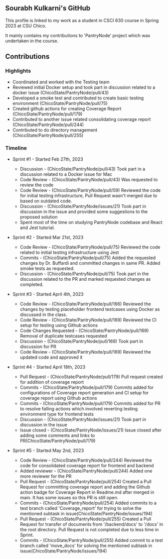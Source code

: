 ## Sourabh Kulkarni's GitHub

This profile is linked to my work as a student in CSCI 630 course in Spring 2023 at CSU Chico.

It mainly contains my contributions to 'PantryNode' project which was undertaken in the course.


## Contributions

### Highlights

- Coordinated and worked with the Testing team
- Reviewed initial Docker setup and took part in discussion related to a docker issue (ChicoState/PantryNode/pull/43)
- Developed a smoke test and contributed to create basic testing environment (ChicoState/PantryNode/pull/75)
- Created github actions for creating Coverage Report (ChicoState/PantryNode/pull/179)
- Contributed to another issue related consolidating coverage report (ChicoState/PantryNode/pull/244)
- Contributed to do directory management (ChicoState/PantryNode/pull/255)


### Timeline

- Sprint #1 - Started Feb 27th, 2023
    - Discussion - (ChicoState/PantryNode/pull/43) Took part in a discussion related to a Docker issue for Mac 
    - Code Review - (ChicoState/PantryNode/pull/43) Was requested to review the code
    - Code Review - (ChicoState/PantryNode/pull/59) Reviewed the code for initial testing infrastructure, Pull Request wasn't merged due to based on outdated code.
    - Discussion - (ChicoState/PantryNode/issues/21) Took part in discussion in the issue and provided some suggestions to the proposed solution
    - Spent most of the time on studying PantryNode codebase and React and Jest tutorial.

- Sprint #2 - Started Mar 21st, 2023

    - Code Review - (ChicoState/PantryNode/pull/75) Reviewed the code related to initial testing infrastructure using Jest
    - Commits - (ChicoState/PantryNode/pull/75) Added the requested changes by Dr. Buffardi and committed changes in same PR. Added smoke tests as requested.
    - Discussion - (ChicoState/PantryNode/pull/75) Took part in the discussion related to the PR and marked requested changes as completed.

- Sprint #3 - Started April 4th, 2023

    - Code Review - (ChicoState/PantryNode/pull/166) Reviewed the changes by testing placeholder frontend testcases using Docker as discussed in the class.
    - Code Review - (ChicoState/PantryNode/pull/169) Reviewed the CI setup for testing using Github actions
    - Code Changes Requested - (ChicoState/PantryNode/pull/169) Removal of duplicate testcases requested
    - Discussion - (ChicoState/PantryNode/pull/169) Took part in discussion for PR
    - Code Review - (ChicoState/PantryNode/pull/169) Reviewed the updated code and approved it
        
- Sprint #4 - Started April 18th, 2023

    - Pull Request - (ChicoState/PantryNode/pull/179) Pull request created for addition of coverage report
    - Commits - (ChicoState/PantryNode/pull/179) Commits added for configurations of Coverage report generation and CI setup for coverage report using Github actions
    - Commits - (ChicoState/PantryNode/pull/179) Commits added for PR to resolve falling actions which involved reverting testing environment type for frontend tests
    - Discussion - (ChicoState/PantryNode/issues/21) Took part in discussion in the issue
    - Issue closed - (ChicoState/PantryNode/issues/21) Issue closed after adding some comments and links to PR(ChicoState/PantryNode/pull/179)


- Sprint #5 - Started May 2nd, 2023

    - Code Review - (ChicoState/PantryNode/pull/244) Reviewed the code for consolidated coverage report for frontend and backend
    - Added reviewer - (ChicoState/PantryNode/pull/244) Added one more reviewer for the PR
    - Pull Request - (ChicoState/PantryNode/pull/254) Created a Pull Request for committing coverage report and adding the Github action badge for Coverage Report in Readme.md after merged in main. It has some issues so this PR is still open.
    - Commits - (ChicoState/PantryNode/pull/254) Added commits to a test branch called 'Coverage_report' for trying to solve the mentioned subtask in issue(ChicoState/PantryNode/issues/194)
    - Pull Request - (ChicoState/PantryNode/pull/255) Created a Pull Request for transfer of documents from '/backend/docs' to '/docs' in the root directory. Pull Request is not completed due to less time in Sprint.
    - Commits - (ChicoState/PantryNode/pull/255) Added commit to a test branch called 'move_docs' for solving the mentioned subtask in issue(ChicoState/PantryNode/issues/194)
    
